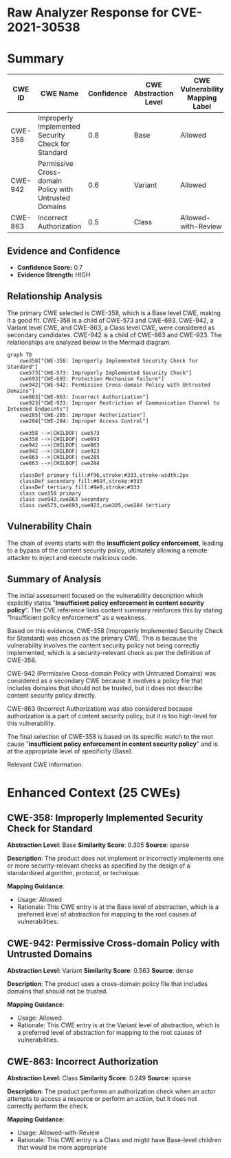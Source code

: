 # Raw Analyzer Response for CVE-2021-30538

# Summary
| CWE ID    | CWE Name                                                                 | Confidence | CWE Abstraction Level | CWE Vulnerability Mapping Label | CWE-Vulnerability Mapping Notes |
| --------- | ------------------------------------------------------------------------ | ---------- | --------------------- | ------------------------------- | ------------------------------- |
| CWE-358   | Improperly Implemented Security Check for Standard                       | 0.8        | Base                  | Allowed                         | Primary CWE                     |
| CWE-942   | Permissive Cross-domain Policy with Untrusted Domains                    | 0.6        | Variant               | Allowed                         | Secondary Candidate             |
| CWE-863   | Incorrect Authorization                                                  | 0.5        | Class                 | Allowed-with-Review           | Secondary Candidate             |

## Evidence and Confidence

*   **Confidence Score:** 0.7
*   **Evidence Strength:** HIGH

## Relationship Analysis
The primary CWE selected is CWE-358, which is a Base level CWE, making it a good fit. CWE-358 is a child of CWE-573 and CWE-693. CWE-942, a Variant level CWE, and CWE-863, a Class level CWE, were considered as secondary candidates. CWE-942 is a child of CWE-863 and CWE-923. The relationships are analyzed below in the Mermaid diagram.

```mermaid
graph TD
    cwe358["CWE-358: Improperly Implemented Security Check for Standard"]
    cwe573["CWE-573: Improperly Implemented Security Check"]
    cwe693["CWE-693: Protection Mechanism Failure"]
    cwe942["CWE-942: Permissive Cross-domain Policy with Untrusted Domains"]
    cwe863["CWE-863: Incorrect Authorization"]
    cwe923["CWE-923: Improper Restriction of Communication Channel to Intended Endpoints"]
    cwe285["CWE-285: Improper Authorization"]
    cwe284["CWE-284: Improper Access Control"]

    cwe358 -->|CHILDOF| cwe573
    cwe358 -->|CHILDOF| cwe693
    cwe942 -->|CHILDOF| cwe863
    cwe942 -->|CHILDOF| cwe923
    cwe863 -->|CHILDOF| cwe285
    cwe863 -->|CHILDOF| cwe284
    
    classDef primary fill:#f96,stroke:#333,stroke-width:2px
    classDef secondary fill:#69f,stroke:#333
    classDef tertiary fill:#9e9,stroke:#333
    class cwe358 primary
    class cwe942,cwe863 secondary
    class cwe573,cwe693,cwe923,cwe285,cwe284 tertiary
```

## Vulnerability Chain
The chain of events starts with the **insufficient policy enforcement**, leading to a bypass of the content security policy, ultimately allowing a remote attacker to inject and execute malicious code.

## Summary of Analysis
The initial assessment focused on the vulnerability description which explicitly states "**Insufficient policy enforcement in content security policy**". The CVE reference links content summary reinforces this by stating "Insufficient policy enforcement" as a weakness.

Based on this evidence, CWE-358 (Improperly Implemented Security Check for Standard) was chosen as the primary CWE. This is because the vulnerability involves the content security policy not being correctly implemented, which is a security-relevant check as per the definition of CWE-358.

CWE-942 (Permissive Cross-domain Policy with Untrusted Domains) was considered as a secondary CWE because it involves a policy file that includes domains that should not be trusted, but it does not describe content security policy directly.

CWE-863 (Incorrect Authorization) was also considered because authorization is a part of content security policy, but it is too high-level for this vulnerability.

The final selection of CWE-358 is based on its specific match to the root cause "**insufficient policy enforcement in content security policy**" and is at the appropriate level of specificity (Base).

Relevant CWE Information:

# Enhanced Context (25 CWEs)

## CWE-358: Improperly Implemented Security Check for Standard
**Abstraction Level**: Base
**Similarity Score**: 0.305
**Source**: sparse

**Description**:
The product does not implement or incorrectly implements one or more security-relevant checks as specified by the design of a standardized algorithm, protocol, or technique.

**Mapping Guidance**:
- Usage: Allowed
- Rationale: This CWE entry is at the Base level of abstraction, which is a preferred level of abstraction for mapping to the root causes of vulnerabilities.

## CWE-942: Permissive Cross-domain Policy with Untrusted Domains
**Abstraction Level**: Variant
**Similarity Score**: 0.563
**Source**: dense

**Description**:
The product uses a cross-domain policy file that includes domains that should not be trusted.

**Mapping Guidance**:
- Usage: Allowed
- Rationale: This CWE entry is at the Variant level of abstraction, which is a preferred level of abstraction for mapping to the root causes of vulnerabilities.

## CWE-863: Incorrect Authorization
**Abstraction Level**: Class
**Similarity Score**: 0.249
**Source**: sparse

**Description**:
The product performs an authorization check when an actor attempts to access a resource or perform an action, but it does not correctly perform the check.

**Mapping Guidance**:
- Usage: Allowed-with-Review
- Rationale: This CWE entry is a Class and might have Base-level children that would be more appropriate